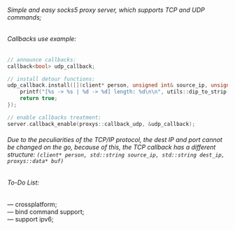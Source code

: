 ###### Simple and easy socks5 proxy server, which supports TCP and UDP commands; <br>

###### Callbacks use example:

```cpp
// announce callbacks:
callback<bool> udp_callback;

// install detour functions:
udp_callback.install([](client* person, unsigned int& source_ip, unsigned int& dest_ip, unsigned short& source_port, unsigned short& dest_port, proxys::data* buf) -> bool {
    printf("[%s -> %s | %d -> %d] length: %d\n\n", utils::dip_to_strip(source_ip).c_str(), utils::dip_to_strip(dest_ip).c_str(), source_port, dest_port, buf->length);
    return true;
});

// enable callbacks treatment:
server.callback_enable(proxys::callback_udp, &udp_callback);
```
###### Due to the peculiarities of the TCP/IP protocol, the dest IP and port cannot be changed on the go, because of this, the TCP callback has a different structure: ```(client* person, std::string source_ip, std::string dest_ip, proxys::data* buf)```

###### To-Do List:

 — crossplatform; <br>
 — bind command support; <br>
 — support ipv6; <br>
